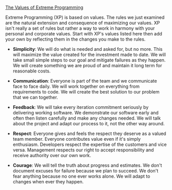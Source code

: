 [The Values of Extreme Programming ](http://www.extremeprogramming.org/values.html)

Extreme Programming (XP) is based on values. The rules we just examined are the natural extension and consequence of maximizing our values. XP isn't really a set of rules but rather a way to work in harmony with your personal and corporate values. Start with XP's values listed here then add your own by reflecting them in the changes you make to the rules.


* **Simplicity**: We will do what is needed and asked for, but no more. This will maximize the value created for the investment made to date. We will take small simple steps to our goal and mitigate failures as they happen. We will create something we are proud of and maintain it long term for reasonable costs.

* **Communication**: Everyone is part of the team and we communicate face to face daily. We will work together on everything from requirements to code. We will create the best solution to our problem that we can together.

* **Feedback**: We will take every iteration commitment seriously by delivering working software. We demonstrate our software early and often then listen carefully and make any changes needed. We will talk about the project and adapt our process to it, not the other way around.

* **Respect**: Everyone gives and feels the respect they deserve as a valued team member. Everyone contributes value even if it's simply enthusiasm. Developers respect the expertise of the customers and vice versa. Management respects our right to accept responsibility and receive authority over our own work.

* **Courage**: We will tell the truth about progress and estimates. We don't document excuses for failure because we plan to succeed. We don't fear anything because no one ever works alone. We will adapt to changes when ever they happen.

